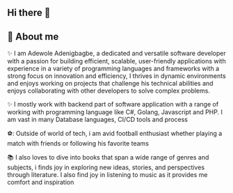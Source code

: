 ## Hi there 👋


## :rocket: About me


:sparkles: I am Adewole Adenigbagbe, a dedicated and versatile software developer with a passion for building efficient, scalable, user-friendly applications with experience in a variety of programming languages and frameworks with a strong focus on innovation and efficiency, I thrives in dynamic environments and enjoys working on projects that challenge his technical abilities and enjoys collaborating with other developers to solve complex problems.

:sparkles: I mostly work with backend part of software application with a range of working with programming language like C#, Golang, Javascript and PHP. I am vast in many Database languages, CI/CD tools and process

⚽: Outside of world of tech, i am avid football enthusiast whether playing a match with friends or following his favorite teams

:books: I also loves to dive into books that span a wide range of genres and subjects, i finds joy in exploring new ideas, stories, and perspectives through literature. I also find joy in listening to music as it provides me comfort and inspiration
